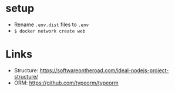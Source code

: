 # setup

* Rename `.env.dist` files to `.env`
* `$ docker network create web`

# Links
* Structure: https://softwareontheroad.com/ideal-nodejs-project-structure/
* ORM: https://github.com/typeorm/typeorm
